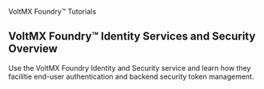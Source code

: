 ﻿    

VoltMX Foundry™ Tutorials

VoltMX Foundry™ Identity Services and Security Overview
----------------------------------------------------------

Use the VoltMX Foundry Identity and Security service and learn how they facilitie end-user authentication and backend security token management.
